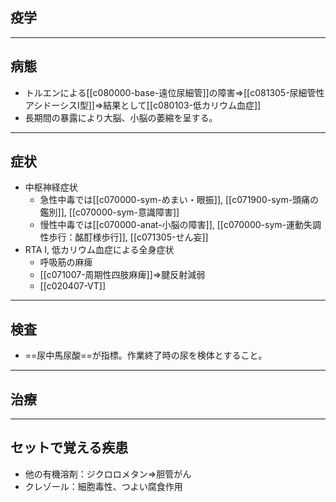 ## 疫学
---
## 病態
- トルエンによる[[c080000-base-遠位尿細管]]の障害⇒[[c081305-尿細管性アシドーシスI型]]⇒結果として[[c080103-低カリウム血症]]
- 長期間の暴露により大脳、小脳の萎縮を呈する。
---
## 症状
- 中枢神経症状
	- 急性中毒では[[c070000-sym-めまい・眼振]], [[c071900-sym-頭痛の鑑別]], [[c070000-sym-意識障害]]
	- 慢性中毒では[[c070000-anat-小脳の障害]], [[c070000-sym-運動失調性歩行：酩酊様歩行]], [[c071305-せん妄]]
- RTA I, 低カリウム血症による全身症状
	- 呼吸筋の麻痺
	- [[c071007-周期性四肢麻痺]]⇒腱反射減弱
	- [[c020407-VT]]
---
## 検査
- ==尿中馬尿酸==が指標。作業終了時の尿を検体とすること。
---
## 治療
---
## セットで覚える疾患
- 他の有機溶剤：ジクロロメタン⇒胆管がん
- クレゾール：細胞毒性、つよい腐食作用
